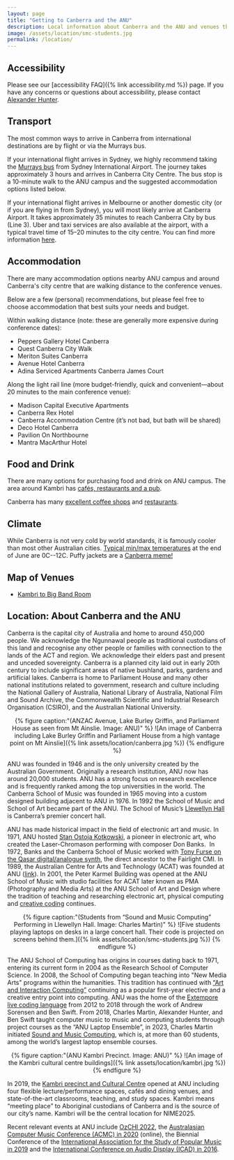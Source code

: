 ```yaml
---
layout: page  
title: "Getting to Canberra and the ANU"
description: Local information about Canberra and the ANU and venues that will be used for NIME2025.
image: /assets/location/smc-students.jpg
permalink: /location/
---
```


## Accessibility

Please see our [accessibility FAQ]({% link accessibility.md %}) page. If you have any concerns or questions about accessibility, please contact [Alexander Hunter](mailto:alexander.hunter@anu.edu.au).

## Transport

The most common ways to arrive in Canberra from international destinations are by flight or via the Murrays bus.

If your international flight arrives in Sydney, we highly recommend taking the [Murrays bus](https://www.murrays.com.au) from Sydney International Airport. The journey takes approximately 3 hours and arrives in Canberra City Centre. The bus stop is a 10-minute walk to the ANU campus and the suggested accommodation options listed below.

If your international flight arrives in Melbourne or another domestic city (or if you are flying in from Sydney), you will most likely arrive at Canberra Airport. It takes approximately 35 minutes to reach Canberra City by bus (Line 3). Uber and taxi services are also available at the airport, with a typical travel time of 15–20 minutes to the city centre. You can find more information [here](https://www.canberraairport.com.au/transport).

## Accommodation

There are many accommodation options nearby ANU campus and around Canberra's city centre that are walking distance to the conference venues.

Below are a few (personal) recommendations, but please feel free to choose accommodation that best suits your needs and budget.

Within walking distance (note: these are generally more expensive during conference dates):
- Peppers Gallery Hotel Canberra
- Quest Canberra City Walk
- Meriton Suites Canberra
- Avenue Hotel Canberra
- Adina Serviced Apartments Canberra James Court

Along the light rail line (more budget-friendly, quick and convenient—about 20 minutes to the main conference venue):
- Madison Capital Executive Apartments
- Canberra Rex Hotel
- Canberra Accommodation Centre (it’s not bad, but bath will be shared)
- Deco Hotel Canberra
- Pavilion On Northbourne
- Mantra MacArthur Hotel


## Food and Drink

There are many options for purchasing food and drink on ANU campus. The area around Kambri has [cafés, restaurants and a pub](https://kambri.com.au/eat-drink-shop/).

Canberra has many [excellent coffee shops](https://www.timeout.com/australia/restaurants/best-places-coffee-in-canberra) and [restaurants](https://visitcanberra.com.au/articles/10-casual-restaurants-worth-travelling-for-in-canberra).

## Climate

While Canberra is not very cold by world standards, it is famously cooler than most other Australian cities.
[Typical min/max temperatures](http://www.bom.gov.au/climate/averages/tables/cw_070282.shtml) at the end of June are 0C--12C. Puffy jackets are a [Canberra meme!](https://www.facebook.com/photo.php?fbid=10157513037357125&vanity=abccanberra&slug=a.81880677124)

## Map of Venues

- [Kambri to Big Band Room](https://maps.app.goo.gl/J2GaArRxdY42mBCLA)


## Location: About Canberra and the ANU

Canberra is the capital city of Australia and home to around 450,000 people. 
We acknowledge the Ngunnawal people as traditional custodians of this land and recognise any other people or families with connection to the lands of the ACT and region.
We acknowledge their elders past and present and unceded sovereignty. Canberra is a planned city laid out in early 20th century to include significant areas of native bushland, parks, gardens and artificial lakes. Canberra is home to Parliament House and many other national institutions related to government, research and culture including the National Gallery of Australia, National Library of Australia, National Film and Sound Archive, the Commonwealth Scientific and Industrial Research Organisation (CSIRO), and the Australian National University.

<div style="text-align: center;">
{% figure caption:"(ANZAC Avenue, Lake Burley Griffin, and Parliament House as seen from Mt Ainslie. Image: ANU)" %}
![An image of Canberra including Lake Burley Griffin and Parliament House from a high vantage point on Mt Ainslie]({% link assets/location/canberra.jpg %})
{% endfigure %}
</div>

ANU was founded in 1946 and is the only university created by the Australian Government. Originally a research institution, ANU now has around 20,000 students. ANU has a strong focus on research excellence and is frequently ranked among the top universities in the world. The Canberra School of Music was founded in 1965 moving into a custom designed building adjacent to ANU in 1976. In 1992 the School of Music and School of Art became part of the ANU. The School of Music’s [Llewellyn Hall](https://llewellynhall.com.au) is Canberra’s premier concert hall.

ANU has made historical impact in the field of electronic art and music. In 1971, ANU hosted [Stan Ostoja Kotkowski](https://adb.anu.edu.au/biography/ostojakotkowski-joseph-stanislaw--stan-21621), a pioneer in electronic art, who created the Laser-Chromason performing with composer Don Banks.  In 1972, Banks and the Canberra School of Music worked with [Tony Furse on the Qasar digital/analogue synth](https://120years.net/qasar-iii-m8-tony-furse-australia-1970-1976/), the direct ancestor to the Fairlight CMI. In 1989, the Australian Centre for Arts and Technology (ACAT) was founded at ANU ([link](http://www.avatar.com.au/courses/acat/)). In 2001, the Peter Karmel Building was opened at the ANU School of Music with studio facilities for ACAT later known as PMA (Photography and Media Arts) at the ANU School of Art and Design where the tradition of teaching and researching electronic art, physical computing and [creative coding](https://programsandcourses.anu.edu.au/2023/course/DESN2002) continues.

<div style="text-align: center;">
{% figure caption:"(Students from “Sound and Music Computing” Performing in Llewellyn Hall. Image: Charles Martin)" %}
![Five students playing laptops on desks in a large concert hall. Their code is projected on screens behind them.]({% link assets/location/smc-students.jpg %})
{% endfigure %}
</div>

The ANU School of Computing has origins in courses dating back to 1971, entering its current form in 2004 as the Research School of Computer Science. In 2008, the School of Computing began teaching into "New Media Arts" programs within the humanities. This tradition has continued with [“Art and Interaction Computing”](https://comp.anu.edu.au/courses/comp1720/) continuing as a popular first-year elective and a creative entry point into computing. ANU was the home of the [Extempore live coding language](https://github.com/digego/extempore) from 2012 to 2018 through the work of Andrew Sorensen and Ben Swift. From 2018, Charles Martin, Alexander Hunter, and Ben Swift taught computer music to music and computing students through project courses as the “ANU Laptop Ensemble”, in 2023, Charles Martin initiated [Sound and Music Computing](https://comp.anu.edu.au/courses/laptop-ensemble/), which is, at more than 60 students, among the world’s largest laptop ensemble courses.

<div style="text-align: center;">
{% figure caption:"(ANU Kambri Precinct. Image: ANU)" %}
![An image of the Kambri cultural centre buildings]({% link assets/location/kambri.jpg %})
{% endfigure %}
</div>

In 2019, the [Kambri precinct and Cultural Centre](https://kambri.com.au/venues/cultural-centre/) opened at ANU including four flexible lecture/performance spaces, cafés and dining venues, and state-of-the-art classrooms, teaching, and study spaces. Kambri means “meeting place” to Aboriginal custodians of Canberra and is the source of our city’s name. Kambri will be the central location for NIME2025.

Recent relevant events at ANU include [OzCHI 2022](http://www.ozchi.org/2022/), the [Australasian Computer Music Conference (ACMC) in 2020](https://australasian-computer-music-association.github.io/acmc2020/index.html) (online), the Biennial Conference of the [International Association for the Study of Popular Music in 2019](https://www.iaspm.net/iaspm-xx-canberra-2019-proceedings-are-online/) and the [International Conference on Audio Display (ICAD) in 2016](https://www.icad.org/icad2016/).

